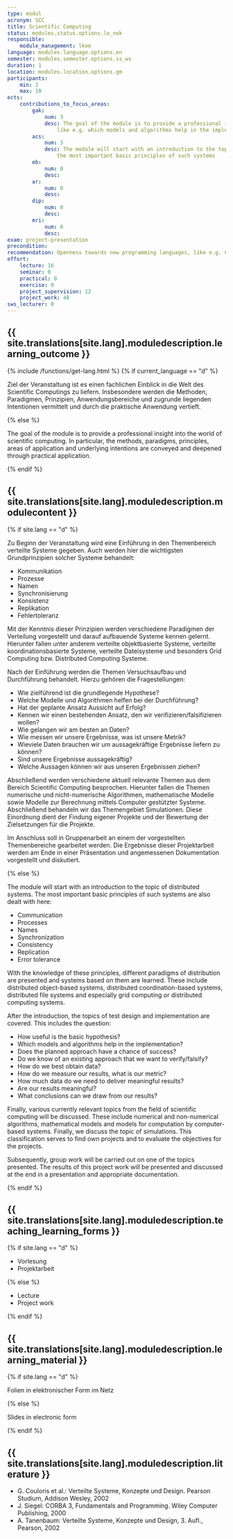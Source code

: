 ```yaml
---
type: modul
acronym: SCC
title: Scientific Computing
status: modules.status.options.lo_nok    
responsible: 
    module_management: lkoe
language: modules.language.options.en
semester: modules.semester.options.ss_ws    
duration: 1
location: modules.location.options.gm
participants: 
    min: 2
    max: 10
ects: 
    contributions_to_focus_areas:
        gak: 
            num: 3
            desc: The goal of the module is to provide a professional insight into the world of scientific computing, 
                like e.g. which models and algorithms help in the implementation of a solution.  
        acs: 
            num: 3
            desc: The module will start with an introduction to the topic of distributed IT systems, covering 
                the most important basic principles of such systems 
        eb: 
            num: 0
            desc:
        ar: 
            num: 0
            desc:
        dip: 
            num: 0
            desc:
        mri: 
            num: 0
            desc:
exam: project-presentation
precondition: 
recommendation: Openness towards new programming languages, like e.g. C++
effort:
    lecture: 16
    seminar: 0
    practical: 0
    exercise: 0
    project_supervision: 12
    project_work: 48
sws_lecturer: 0  
---
```




## {{ site.translations[site.lang].moduledescription.learning_outcome }}
<!-- Learning Outcome -->

{% include /functions/get-lang.html %}
{% if current_language == "d" %}

Ziel der Veranstaltung ist es einen fachlichen Einblick in die Welt des Scientific Computings zu liefern. Insbesondere werden die Methoden, Paradigmen, Prinzipien, Anwendungsbereiche und zugrunde liegenden Intentionen vermittelt und durch die praktische Anwendung vertieft. 

{% else %}

The goal of the module is to provide a professional insight into the world of scientific computing. 
In particular, the  methods, paradigms, principles, areas of application and underlying intentions are conveyed and deepened through practical application. 

{% endif %}

  
  
## {{ site.translations[site.lang].moduledescription.modulecontent }}
<!-- Modulinhalt -->

{% if site.lang == "d" %}

Zu Beginn der Veranstaltung wird eine Einführung in den Themenbereich verteilte Systeme gegeben. Auch werden hier die wichtigsten Grundprinzipien solcher Systeme behandelt: 

* Kommunikation
* Prozesse
* Namen
* Synchronisierung
* Konsistenz 
* Replikation 
* Fehlertoleranz 

Mit der Kenntnis dieser Prinzipien werden verschiedene Paradigmen der Verteilung vorgestellt und darauf aufbauende Systeme kennen gelernt. Hierunter fallen unter anderem verteilte objektbasierte Systeme, verteilte koordinationsbasierte Systeme, verteilte Dateisysteme und besonders Grid Computing bzw. Distributed Computing Systeme. 

Nach der Einführung werden die Themen Versuchsaufbau und Durchführung behandelt. Hierzu gehören die Fragestellungen:

* Wie zielführend ist die grundlegende Hypothese? 
* Welche Modelle und Algorithmen helfen bei der Durchführung?  
* Hat der geplante Ansatz Aussicht auf Erfolg?
* Kennen wir einen bestehenden Ansatz, den wir verifizieren/falsifizieren wollen?  
* Wie gelangen wir am besten an Daten? 
* Wie messen wir unsere Ergebnisse, was ist unsere Metrik?
* Wieviele Daten brauchen wir um aussagekräftige Ergebnisse liefern zu können? 
* Sind unsere Ergebnisse aussagekräftig? 
* Welche Aussagen können wir aus unseren Ergebnissen ziehen? 

Abschließend werden verschiedene aktuell relevante Themen aus dem Bereich Scientific Computing besprochen. Hierunter fallen die Themen numerische und nicht-numerische Algorithmen, mathematische Modelle sowie Modelle zur Berechnung mittels Computer gestützter Systeme. Abschließend behandeln wir das Themengebiet Simulationen. Diese Einordnung dient der Findung eigener Projekte und der Bewertung der Zielsetzungen für die Projekte. 

Im Anschluss soll in Gruppenarbeit an einem der vorgestellten Themenbereiche gearbeitet werden. Die Ergebnisse dieser Projektarbeit werden am Ende in einer Präsentation und angemessenen Dokumentation vorgestellt und diskutiert. 


{% else %}

The module will start with an introduction to the topic of distributed systems. The most important basic principles of
 such systems are also dealt with here: 

* Communication
* Processes
* Names
* Synchronization
* Consistency 
* Replication 
* Error tolerance 

With the knowledge of these principles, different paradigms of distribution are presented and systems based on them
 are learned. These include distributed object-based systems, distributed coordination-based systems, distributed file systems and especially grid computing or distributed computing systems. 

After the introduction, the topics of test design and implementation are covered. This includes the question: 

* How useful is the basic hypothesis? 
* Which models and algorithms help in the implementation?  
* Does the planned approach have a chance of success?
* Do we know of an existing approach that we want to verify/falsify?  
* How do we best obtain data? 
* How do we measure our results, what is our metric?
* How much data do we need to deliver meaningful results? 
* Are our results meaningful? 
* What conclusions can we draw from our results? 

Finally, various currently relevant topics from the field of scientific computing will be discussed. These include numerical and non-numerical algorithms, mathematical models and models for computation by computer-based systems. Finally, we discuss the topic of simulations. This classification serves to find own projects and to evaluate the objectives for the projects. 

Subsequently, group work will be carried out on one of the topics presented. The results of this project work will be presented and discussed at the end in a presentation and appropriate documentation. 


{% endif %}



## {{ site.translations[site.lang].moduledescription.teaching_learning_forms }}
<!-- Lehr- und Lernformen -->

{% if site.lang == "d" %}

* Vorlesung
* Projektarbeit 

{% else %}

* Lecture
* Project work 

{% endif %}
 



## {{ site.translations[site.lang].moduledescription.learning_material }}
<!-- Zur Verfügung gestelltes Lehrmaterial -->

{% if site.lang == "d" %}

Folien in elektronischer Form im Netz

{% else %}

Slides in electronic form 

{% endif %}



## {{ site.translations[site.lang].moduledescription.literature }}
<!-- Weiterführende Literatur -->

* G. Couloris et al.: Verteilte Systeme, Konzepte und Design. Pearson Studium, Addison Wesley, 2002
* J. Siegel: CORBA 3, Fundamentals and Programming. Wiley Computer Publishing, 2000
* A. Tanenbaum: Verteilte Systeme, Konzepte und Design, 3. Aufl., Pearson, 2002
